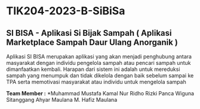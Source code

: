 # TIK204-2023-B-SiBiSa

## SI BISA - Aplikasi Si Bijak Sampah ( Aplikasi Marketplace Sampah Daur Ulang Anorganik )

Aplikasi SI BISA merupakan aplikasi yang akan menjadi penghubung antara masyarakat dengan individu pengelola sampah atau pencari sampah untuk dimanfaatkan kembali.
Harapan dari sistem ini adalah untuk mereduksi sampah yang menumpuk dan tidak dikelola dengan baik sebelum sampai ke TPA serta memotivasi masyarakat atau individu untuk mengelola sampah


**Team Member :**
*Muhammad Mustafa Kamal
Nur Ridho Rizki
Panca Wiguna Sitanggang
Ahyar Maulana
M. Hafiz Maulana
